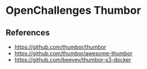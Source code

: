 # OpenChallenges Thumbor

## References

- https://github.com/thumbor/thumbor
- https://github.com/thumbor/awesome-thumbor
- https://github.com/beeyev/thumbor-s3-docker